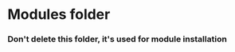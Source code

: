 Modules folder
================================

### Don't delete this folder, it's used for module installation